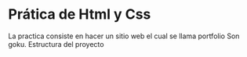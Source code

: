 # Prática de Html y Css
La practica consiste en hacer un sitio web el cual se llama portfolio Son goku.
Estructura del proyecto
